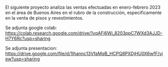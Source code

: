 El siguiente proyecto analiza las ventas efectuadas en enero-febrero 2023 en el área de Buenos Aires en el rubro de la construcción, especificamente en la venta de pisos y revestimientos.

Se adjunta google colab: https://colab.research.google.com/drive/1vqAFj6Wi_8203ppC7WXd3AJJD-H7Y6Rc?usp=sharing

Se adjunta presentacion: https://drive.google.com/file/d/1Ihannc13VfaMqB_HCPQ8PXDjHU0X6wfF/view?usp=sharing

